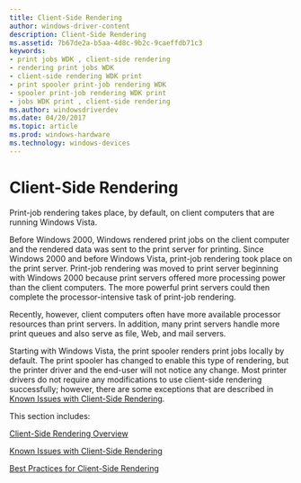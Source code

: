 ```yaml
---
title: Client-Side Rendering
author: windows-driver-content
description: Client-Side Rendering
ms.assetid: 7b67de2a-b5aa-4d8c-9b2c-9caeffdb71c3
keywords:
- print jobs WDK , client-side rendering
- rendering print jobs WDK
- client-side rendering WDK print
- print spooler print-job rendering WDK
- spooler print-job rendering WDK print
- jobs WDK print , client-side rendering
ms.author: windowsdriverdev
ms.date: 04/20/2017
ms.topic: article
ms.prod: windows-hardware
ms.technology: windows-devices
---
```


# Client-Side Rendering


Print-job rendering takes place, by default, on client computers that are running Windows Vista.

Before Windows 2000, Windows rendered print jobs on the client computer and the rendered data was sent to the print server for printing. Since Windows 2000 and before Windows Vista, print-job rendering took place on the print server. Print-job rendering was moved to print server beginning with Windows 2000 because print servers offered more processing power than the client computers. The more powerful print servers could then complete the processor-intensive task of print-job rendering.

Recently, however, client computers often have more available processor resources than print servers. In addition, many print servers handle more print queues and also serve as file, Web, and mail servers.

Starting with Windows Vista, the print spooler renders print jobs locally by default. The print spooler has changed to enable this type of rendering, but the printer driver and the end-user will not notice any change. Most printer drivers do not require any modifications to use client-side rendering successfully; however, there are some exceptions that are described in [Known Issues with Client-Side Rendering](known-issues-with-client-side-rendering.md).

This section includes:

[Client-Side Rendering Overview](client-side-rendering-overview.md)

[Known Issues with Client-Side Rendering](known-issues-with-client-side-rendering.md)

[Best Practices for Client-Side Rendering](best-practices-for-client-side-rendering.md)

 

 




